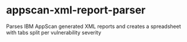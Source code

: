 # appscan-xml-report-parser
Parses IBM AppScan generated XML reports and creates a spreadsheet with tabs split per vulnerability severity
